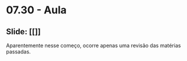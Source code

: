 # 07.30 - Aula

## Slide: [[]]

Aparentemente nesse começo, ocorre apenas uma revisão das matérias passadas.

